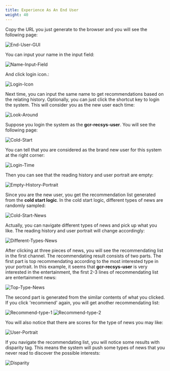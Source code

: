 ```yaml
---
title: Experience As An End User
weight: 40
---
```


Copy the URL you just generate to the browser and you will see the following page:

![End-User-GUI](/images/end-user-gui.png)

You can input your name in the input field:

![Name-Input-Field](/images/name-input-field.png)

And click login icon.:

![Login-Icon](/images/login-icon.png)

Next time, you can input the same name to get recommendations based on the relating history. Optionally, you can just click the shortcut key to login the system. This will consider you as the new user each time:

![Look-Around](/images/look-around.png)

Suppose you login the system as the **gcr-recsys-user**. You will see the following page:

![Cold-Start](/images/cold-start.png)

You can tell that you are considered as the brand new user for this system at the right corner:

![Login-Time](/images/login-time.png)

Then you can see that the reading history and user portrait are empty:

![Empty-History-Portrait](/images/empty-history-portrait.png)

Since you are the new user, you get the recommendation list generated from the **cold start logic**. In the cold start logic, different types of news are randomly sampled:

![Cold-Start-News](/images/cold-start-news.png)

Actually, you can navigate different types of news and pick up what you like. The reading history and user portrait will change accordingly:

![Different-Types-News](/images/different-types-news.png)

After clicking at three pieces of news, you will see the recommendating list in the first channel. The recommendating result consists of two parts. The first 
part is top recommendating according to the most interested type in your portrait. In this example, it seems that **gcr-recsys-user** is very interested in
the entertainment, the first 2-3 lines of recommendating list are entertainment news:

![Top-Type-News](/images/top-type-news.png)

The second part is generated from the similar contents of what you clicked. If you click 'recommend' again, you will get another recommendating list:

![Recommend-type-1](/images/recommend-type-1.png)
![Recommend-type-2](/images/recommend-type-2.png)

You will also notice that there are scores for the type of news you may like:

![User-Portrait](/images/user-portrait.png)

If you navigate the recommendating list, you will notice some results with disparity tag. This means the system will push some types of news that you never read to discover the possible interests:

![Disparity](/images/disparity.png)






